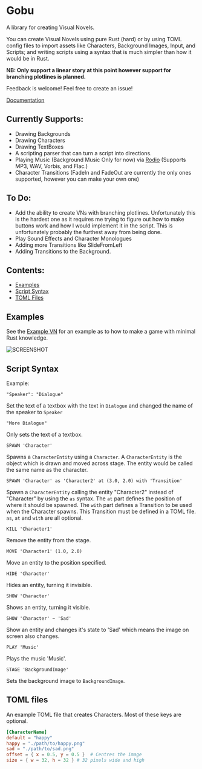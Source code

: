 # Gobu
A library for creating Visual Novels.

You can create Visual Novels using pure Rust (hard) or by using TOML config files to import assets like Characters,
Background Images, Input, and Scripts; and writing scripts using a syntax that is much simpler than how it would be in Rust.

<b>NB: Only support a linear story at this point however support for branching plotlines is planned.</b>

Feedback is welcome! Feel free to create an issue!

[Documentation](https://hirunya.github.io/docs/gobu/)

## Currently Supports:
* Drawing Backgrounds
* Drawing Characters
* Drawing TextBoxes
* A scripting parser that can turn a script into directions.
* Playing Music (Background Music Only for now) via [Rodio](https://github.com/tomaka/rodio)
(Supports MP3, WAV, Vorbis, and Flac.)
* Character Transitions (FadeIn and FadeOut are currently the only ones supported, however you can make your own one)

## To Do:
* Add the ability to create VNs with branching plotlines.
Unfortunately this is the hardest one as it requires me trying to figure out how to make buttons work and how I would
implement it in the script. This is unfortunately probably the furthest away from being done.
* Play Sound Effects and Character Monologues
* Adding more Transitions like SlideFromLeft
* Adding Transitions to the Background.

## Contents:
* [Examples](#examples)
* [Script Syntax](#script-syntax)
* [TOML Files](#toml-files)

## Examples
See the [Example VN](https://github.com/HiruNya/example_vn) for an example as to how to make a game with minimal Rust knowledge.

![SCREENSHOT](https://user-images.githubusercontent.com/20044495/42315772-5e253856-809c-11e8-8eb0-cb2d26a6620c.PNG)

## Script Syntax
Example:
```
"Speaker": "Dialogue"
```
Set the text of a textbox with the text in ``Dialogue`` and changed the name of the speaker to ``Speaker``
```
"More Dialogue"
```
Only sets the text of a textbox.
```
SPAWN 'Character'
```
Spawns a ``CharacterEntity`` using a ``Character``. A ``CharacterEntity`` is the object which is drawn and moved across stage.
The entity would be called the same name as the character.
```
SPAWN 'Character' as 'Character2' at (3.0, 2.0) with 'Transition'
```
Spawn a ``CharacterEntity`` calling the entity "Character2" instead of "Character" by using the ``as`` syntax.
The ``at`` part defines the position of where it should be spawned.
The ``with`` part defines a Transition to be used when the Character spawns. This Transition must be defined in a TOML file.
``as``, ``at`` and ``with`` are all optional.
```
KILL 'Character1'
```
Remove the entity from the stage.
```
MOVE 'Character1' (1.0, 2.0)
```
Move an entity to the position specified.
```
HIDE 'Character'
```
Hides an entity, turning it invisible.
```
SHOW 'Character'
```
Shows an entity, turning it visible.
```
SHOW 'Character' ~ 'Sad'
```
Show an entity and changes it's state to 'Sad' which means the image on screen also changes.
```
PLAY 'Music'
```
Plays the music 'Music'.
```
STAGE 'BackgroundImage'
```
Sets the background image to `BackgroundImage`.

## TOML files
An example TOML file that creates Characters. Most of these keys are optional.
```TOML
[CharacterName]
default = "happy"
happy = "./path/to/happy.png"
sad = "./path/to/sad.png"
offset = { x = 0.5, y = 0.5 }  # Centres the image
size = { w = 32, h = 32 } # 32 pixels wide and high
```
